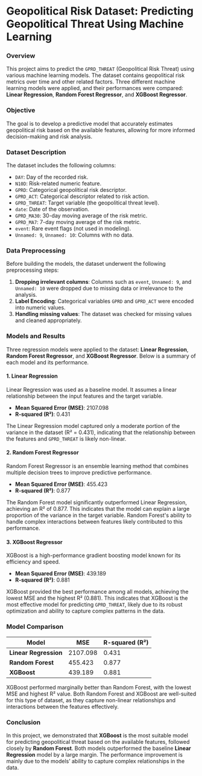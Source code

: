 # Geopolitical Risk Dataset: Predicting Geopolitical Threat Using Machine Learning

### Overview
This project aims to predict the `GPRD_THREAT` (Geopolitical Risk Threat) using various machine learning models. The dataset contains geopolitical risk metrics over time and other related factors. Three different machine learning models were applied, and their performances were compared: **Linear Regression**, **Random Forest Regressor**, and **XGBoost Regressor**.

### Objective
The goal is to develop a predictive model that accurately estimates geopolitical risk based on the available features, allowing for more informed decision-making and risk analysis.

### Dataset Description
The dataset includes the following columns:
- `DAY`: Day of the recorded risk.
- `N10D`: Risk-related numeric feature.
- `GPRD`: Categorical geopolitical risk descriptor.
- `GPRD_ACT`: Categorical descriptor related to risk action.
- `GPRD_THREAT`: Target variable (the geopolitical threat level).
- `date`: Date of the observation.
- `GPRD_MA30`: 30-day moving average of the risk metric.
- `GPRD_MA7`: 7-day moving average of the risk metric.
- `event`: Rare event flags (not used in modeling).
- `Unnamed: 9`, `Unnamed: 10`: Columns with no data.

### Data Preprocessing
Before building the models, the dataset underwent the following preprocessing steps:
1. **Dropping irrelevant columns**: Columns such as `event`, `Unnamed: 9`, and `Unnamed: 10` were dropped due to missing data or irrelevance to the analysis.
2. **Label Encoding**: Categorical variables `GPRD` and `GPRD_ACT` were encoded into numeric values.
3. **Handling missing values**: The dataset was checked for missing values and cleaned appropriately.

### Models and Results
Three regression models were applied to the dataset: **Linear Regression**, **Random Forest Regressor**, and **XGBoost Regressor**. Below is a summary of each model and its performance.

#### 1. Linear Regression
Linear Regression was used as a baseline model. It assumes a linear relationship between the input features and the target variable.

- **Mean Squared Error (MSE)**: 2107.098
- **R-squared (R²)**: 0.431

The Linear Regression model captured only a moderate portion of the variance in the dataset (R² = 0.431), indicating that the relationship between the features and `GPRD_THREAT` is likely non-linear.

#### 2. Random Forest Regressor
Random Forest Regressor is an ensemble learning method that combines multiple decision trees to improve predictive performance.

- **Mean Squared Error (MSE)**: 455.423
- **R-squared (R²)**: 0.877

The Random Forest model significantly outperformed Linear Regression, achieving an R² of 0.877. This indicates that the model can explain a large proportion of the variance in the target variable. Random Forest's ability to handle complex interactions between features likely contributed to this performance.

#### 3. XGBoost Regressor
XGBoost is a high-performance gradient boosting model known for its efficiency and speed.

- **Mean Squared Error (MSE)**: 439.189
- **R-squared (R²)**: 0.881

XGBoost provided the best performance among all models, achieving the lowest MSE and the highest R² (0.881). This indicates that XGBoost is the most effective model for predicting `GPRD_THREAT`, likely due to its robust optimization and ability to capture complex patterns in the data.

### Model Comparison
| Model                | MSE       | R-squared (R²) |
|----------------------|-----------|----------------|
| **Linear Regression** | 2107.098  | 0.431          |
| **Random Forest**     | 455.423   | 0.877          |
| **XGBoost**           | 439.189   | 0.881          |

XGBoost performed marginally better than Random Forest, with the lowest MSE and highest R² value. Both Random Forest and XGBoost are well-suited for this type of dataset, as they capture non-linear relationships and interactions between the features effectively.

### Conclusion
In this project, we demonstrated that **XGBoost** is the most suitable model for predicting geopolitical threat based on the available features, followed closely by **Random Forest**. Both models outperformed the baseline **Linear Regression** model by a large margin. The performance improvement is mainly due to the models’ ability to capture complex relationships in the data.

